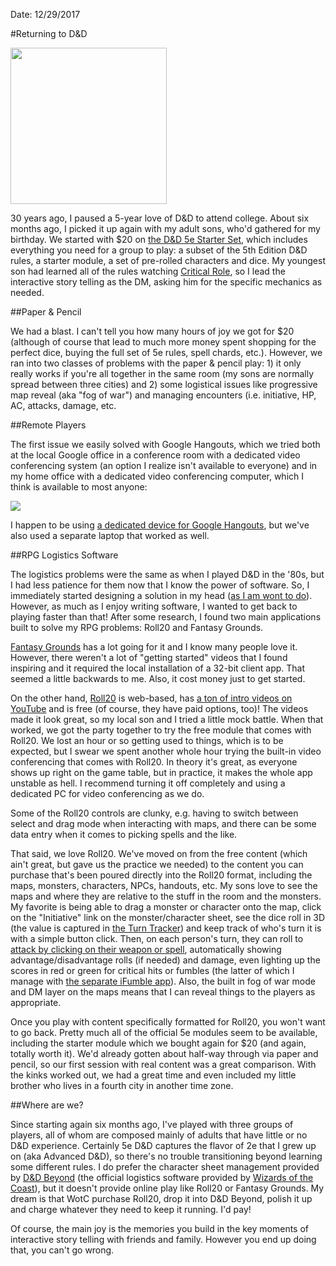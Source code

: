 Date: 12/29/2017

#Returning to D&D

<img src="http://sellsbrothers.com/public/post-images/2017/DnD_Logo.png" class="main-blog-image" style="width: 250px">

30 years ago, I paused a 5-year love of D&D to attend college. About six months ago, I picked it up again with my adult sons, who'd gathered for my birthday. We started with $20 on [the D&D 5e Starter Set](http://dnd.wizards.com/products/tabletop-games/rpg-products/rpg_starterset), which includes everything you need for a group to play: a subset of the 5th Edition D&D rules, a starter module, a set of pre-rolled characters and dice. My youngest son had learned all of the rules watching [Critical Role](https://geekandsundry.com/shows/critical-role/), so I lead the interactive story telling as the DM, asking him for the specific mechanics as needed.

##Paper & Pencil

We had a blast. I can't tell you how many hours of joy we got for $20 (although of course that lead to much more money spent shopping for the perfect dice, buying the full set of 5e rules, spell chards, etc.). However, we ran into two classes of problems with the paper & pencil play: 1) it only really works if you're all together in the same room (my sons are normally spread between three cities) and 2) some logistical issues like progressive map reveal (aka "fog of war") and managing encounters (i.e. initiative, HP, AC, attacks, damage, etc.

##Remote Players

The first issue we easily solved with Google Hangouts, which we tried both at the local Google office in a conference room with a dedicated video conferencing system (an option I realize isn't available to everyone) and in my home office with a dedicated video conferencing computer, which I think is available to most anyone:

<img src="http://sellsbrothers.com/public/post-images/2017/home-dnd-setup.png" />

I happen to be using [a dedicated device for Google Hangouts](https://enterprise.google.com/chrome/devices/#meetings), but we've also used a separate laptop that worked as well.

##RPG Logistics Software

The logistics problems were the same as when I played D&D in the '80s, but I had less patience for them now that I know the power of software. So, I immediately started designing a solution in my head ([as I am wont to do](http://sellsbrothers.com/backgammon-and-using-your-own-products)). However, as much as I enjoy writing software, I wanted to get back to playing faster than that! After some research, I found two main applications built to solve my RPG problems: Roll20 and Fantasy Grounds.

[Fantasy Grounds](https://www.fantasygrounds.com) has a lot going for it and I know many people love it. However, there weren't a lot of "getting started" videos that I found inspiring and it required the local installation of a 32-bit client app. That seemed a little backwards to me. Also, it cost money just to get started.

On the other hand, [Roll20](http://roll20.net) is web-based, has [a ton of intro videos on YouTube](https://www.youtube.com/results?search_query=roll20&page=&utm_source=opensearch) and is free (of course, they have paid options, too)! The videos made it look great, so my local son and I tried a little mock battle. When that worked, we got the party together to try the free module that comes with Roll20. We lost an hour or so getting used to things, which is to be expected, but I swear we spent another whole hour trying the built-in video conferencing that comes with Roll20. In theory it's great, as everyone shows up right on the game table, but in practice, it makes the whole app unstable as hell. I recommend turning it off completely and using a dedicated PC for video conferencing as we do.

Some of the Roll20 controls are clunky, e.g. having to switch between select and drag mode when interacting with maps, and there can be some data entry when it comes to picking spells and the like.

That said, we love Roll20. We've moved on from the free content (which ain't great, but gave us the practice we needed) to the content you can purchase that's been poured directly into the Roll20 format, including the maps, monsters, characters, NPCs, handouts, etc. My sons love to see the maps and where they are relative to the stuff in the room and the monsters. My favorite is being able to drag a monster or character onto the map, click on the "Initiative" link on the monster/character sheet, see the dice roll in 3D (the value is captured in [the Turn Tracker](https://wiki.roll20.net/Turn_Tracker)) and keep track of who's turn it is with a simple button click. Then, on each person's turn, they can roll to [attack by clicking on their weapon or spell](https://wiki.roll20.net/5th_Edition_OGL_by_Roll20#Rolling_from_the_Attacks_.26_Spellcasting_Block), automatically showing advantage/disadvantage rolls (if needed) and damage, even lighting up the scores in red or green for critical hits or fumbles (the latter of which I manage with [the separate iFumble app](https://play.google.com/store/apps/details?id=mgs.android.paizo.ifumble&hl=en)). Also, the built in fog of war mode and DM layer on the maps means that I can reveal things to the players as appropriate.

Once you play with content specifically formatted for Roll20, you won't want to go back. Pretty much all of the official 5e modules seem to be available, including the starter module which we bought again for $20 (and again, totally worth it). We'd already gotten about half-way through via paper and pencil, so our first session with real content was a great comparison. With the kinks worked out, we had a great time and even included my little brother who lives in a fourth city in another time zone.

##Where are we?

Since starting again six months ago, I've played with three groups of players, all of whom are composed mainly of adults that have little or no D&D experience. Certainly 5e D&D captures the flavor of 2e that I grew up on (aka Advanced D&D), so there's no trouble transitioning beyond learning some different rules. I do prefer the character sheet management provided by [D&D Beyond](http://dndbeyond.com) (the official logistics software provided by [Wizards of the Coast](http://dnd.wizards.com)), but it doesn't provide online play like Roll20 or Fantasy Grounds. My dream is that WotC purchase Roll20, drop it into D&D Beyond, polish it up and charge whatever they need to keep it running. I'd pay!

Of course, the main joy is the memories you build in the key moments of interactive story telling with friends and family. However you end up doing that, you can't go wrong.